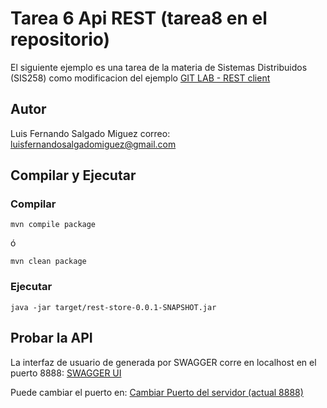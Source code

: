 # Tarea 6 Api REST (tarea8 en el repositorio)

El siguiente ejemplo es una tarea de la materia de Sistemas Distribuidos (SIS258) como modificacion del ejemplo [GIT LAB - REST client](https://gitlab.com/cmontellano/rest-client)

## Autor

Luis Fernando Salgado Miguez
correo: luisfernandosalgadomiguez@gmail.com

## Compilar y Ejecutar

### Compilar

```console
mvn compile package
```

ó

```console
mvn clean package
```

### Ejecutar

```console
java -jar target/rest-store-0.0.1-SNAPSHOT.jar
```

## Probar la API

La interfaz de usuario de generada por SWAGGER corre en localhost en el puerto 8888: [SWAGGER UI](http://localhost:8888/swagger-ui.html)

Puede cambiar el puerto en: [Cambiar Puerto del servidor (actual 8888)](./src/main/resources/application.properties)
